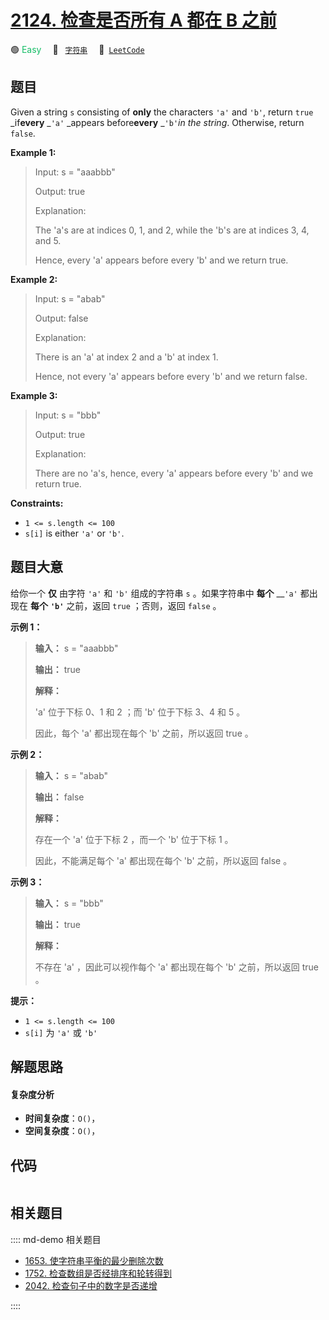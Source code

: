 # [2124. 检查是否所有 A 都在 B 之前](https://leetcode.com/problems/check-if-all-as-appears-before-all-bs)

🟢 <font color=#15bd66>Easy</font>&emsp; 🔖&ensp; [`字符串`](/leetcode/outline/tag/string.md)&emsp; 🔗&ensp;[`LeetCode`](https://leetcode.com/problems/check-if-all-as-appears-before-all-bs)


## 题目

Given a string `s` consisting of **only** the characters `'a'` and `'b'`,
return `true` _if**every** _`'a'` _appears before**every** _`'b'`_in the
string_. Otherwise, return `false`.



**Example 1:**

> Input: s = "aaabbb"
> 
> Output: true
> 
> Explanation:
> 
> The 'a's are at indices 0, 1, and 2, while the 'b's are at indices 3, 4, and 5.
> 
> Hence, every 'a' appears before every 'b' and we return true.

**Example 2:**

> Input: s = "abab"
> 
> Output: false
> 
> Explanation:
> 
> There is an 'a' at index 2 and a 'b' at index 1.
> 
> Hence, not every 'a' appears before every 'b' and we return false.

**Example 3:**

> Input: s = "bbb"
> 
> Output: true
> 
> Explanation:
> 
> There are no 'a's, hence, every 'a' appears before every 'b' and we return true.

**Constraints:**

  * `1 <= s.length <= 100`
  * `s[i]` is either `'a'` or `'b'`.


## 题目大意

给你一个 **仅** 由字符 `'a'` 和 `'b'` 组成的字符串  `s` 。如果字符串中 **每个** __`'a'` 都出现在 **每个**
__`'b'`__ 之前，返回 `true` ；否则，返回 `false` 。



**示例 1：**

> 
> 
> 
> 
> 
> **输入：** s = "aaabbb"
> 
> **输出：** true
> 
> **解释：**
> 
> 'a' 位于下标 0、1 和 2 ；而 'b' 位于下标 3、4 和 5 。
> 
> 因此，每个 'a' 都出现在每个 'b' 之前，所以返回 true 。
> 
> 

**示例 2：**

> 
> 
> 
> 
> 
> **输入：** s = "abab"
> 
> **输出：** false
> 
> **解释：**
> 
> 存在一个 'a' 位于下标 2 ，而一个 'b' 位于下标 1 。
> 
> 因此，不能满足每个 'a' 都出现在每个 'b' 之前，所以返回 false 。
> 
> 

**示例 3：**

> 
> 
> 
> 
> 
> **输入：** s = "bbb"
> 
> **输出：** true
> 
> **解释：**
> 
> 不存在 'a' ，因此可以视作每个 'a' 都出现在每个 'b' 之前，所以返回 true 。
> 
> 



**提示：**

  * `1 <= s.length <= 100`
  * `s[i]` 为 `'a'` 或 `'b'`


## 解题思路

#### 复杂度分析

- **时间复杂度**：`O()`，
- **空间复杂度**：`O()`，

## 代码

```javascript

```

## 相关题目

:::: md-demo 相关题目
- [1653. 使字符串平衡的最少删除次数](https://leetcode.com/problems/minimum-deletions-to-make-string-balanced)
- [1752. 检查数组是否经排序和轮转得到](https://leetcode.com/problems/check-if-array-is-sorted-and-rotated)
- [2042. 检查句子中的数字是否递增](https://leetcode.com/problems/check-if-numbers-are-ascending-in-a-sentence)

::::
